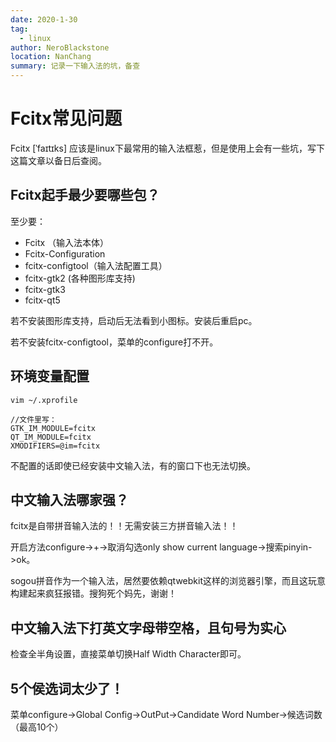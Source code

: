 ```yaml
---
date: 2020-1-30
tag: 
  - linux
author: NeroBlackstone
location: NanChang
summary: 记录一下输入法的坑，备查
---
```


# Fcitx常见问题

Fcitx [ˈfaɪtɪks] 应该是linux下最常用的输入法框惹，但是使用上会有一些坑，写下这篇文章以备日后查阅。

## Fcitx起手最少要哪些包？

至少要：
- Fcitx （输入法本体）
- Fcitx-Configuration
- fcitx-configtool（输入法配置工具）
- fcitx-gtk2 (各种图形库支持)
- fcitx-gtk3
- fcitx-qt5 

若不安装图形库支持，启动后无法看到小图标。安装后重启pc。

若不安装fcitx-configtool，菜单的configure打不开。

## 环境变量配置

``` shell
vim ~/.xprofile

//文件里写：
GTK_IM_MODULE=fcitx
QT_IM_MODULE=fcitx
XMODIFIERS=@im=fcitx
```

不配置的话即使已经安装中文输入法，有的窗口下也无法切换。

## 中文输入法哪家强？

fcitx是自带拼音输入法的！！无需安装三方拼音输入法！！

开启方法configure->+->取消勾选only show current language->搜索pinyin->ok。

sogou拼音作为一个输入法，居然要依赖qtwebkit这样的浏览器引擎，而且这玩意构建起来疯狂报错。搜狗死个妈先，谢谢！

## 中文输入法下打英文字母带空格，且句号为实心

检查全半角设置，直接菜单切换Half Width Character即可。

## 5个侯选词太少了！

菜单configure->Global Config->OutPut->Candidate Word Number->候选词数（最高10个）

